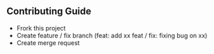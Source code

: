 ## Contributing Guide
- Frork this project
- Create feature / fix branch (feat: add xx feat / fix: fixing bug on xx)
- Create merge request
